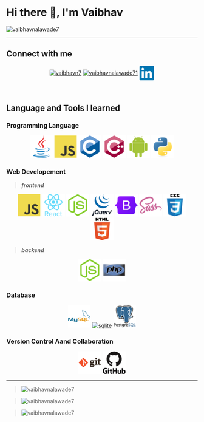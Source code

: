 # Hi there 👋, I'm Vaibhav

<p align="left"> <img src="https://komarev.com/ghpvc/?username=vaibhavnalawade7&label=Profile%20views&color=640fd4&style=flat" alt="vaibhavnalawade7" /></p>

<hr />


## Connect with me

<p align="center">
    <a href="https://www.codechef.com/users/vaibhavn7" target="_blank"> <img align="center" src="https://cdn.jsdelivr.net/npm/simple-icons@3.1.0/icons/codechef.svg" alt="vaibhavn7" height="40" width="40" /></a>
    <a href="https://instagram.com/vaibhavnalawade7" target="_blank"> <img align="center" src="https://raw.githubusercontent.com/rahuldkjain/github-profile-readme-generator/master/src/images/icons/Social/instagram.svg" alt="vaibhavnalawade71" height="40" width="40" /></a>
    <a href="https://www.linkedin.com/in/vaibhav-nalawade-094690170" target="_blank"> <img align="center" src="https://raw.githubusercontent.com/devicons/devicon/master/icons/linkedin/linkedin-original.svg" alt="vaibhav-nalawade-094690170" height="40" width="40" /></a>
</p>
<br>
 
## Language and Tools I learned

### Programming Language

<p align="center"> 
    <a href="https://docs.oracle.com/en/java/" target="_blank"> <img src="https://raw.githubusercontent.com/devicons/devicon/master/icons/java/java-original.svg" alt="java" width="60" height="60"/></a>
    <a href="https://www.javascripttutorial.net" target="_blank"> <img src="https://raw.githubusercontent.com/devicons/devicon/master/icons/javascript/javascript-original.svg" alt="javascript" width="60" height="60"/></a>
    <a href="https://www.cprogramming.com/tutorial/c-tutorial.html?inl=nv" target="_blank"> <img src="https://raw.githubusercontent.com/devicons/devicon/master/icons/c/c-original.svg" alt="c language" width="60" height="60"/></a>
    <a href="https://www.cprogramming.com/tutorial/c++-tutorial.html?inl=nv" target="_blank"> <img src="https://raw.githubusercontent.com/devicons/devicon/master/icons/cplusplus/cplusplus-original.svg" alt="c++ language" width="60" height="60"/></a>
    <a href="https://developer.android.com/about/versions/11" target="_blank"> <img src="https://raw.githubusercontent.com/devicons/devicon/master/icons/android/android-original.svg" alt="android" width="60" height="60"/></a>
    <a href="https://www.python.org" target="_blank"> <img src="https://raw.githubusercontent.com/devicons/devicon/master/icons/python/python-original.svg" alt="python" width="60" height="60"/></a>
</p>


### Web Developement

> **_frontend_**

<p align="center"> 
    <a href="https://www.javascripttutorial.net" target="_blank"> <img src="https://raw.githubusercontent.com/devicons/devicon/master/icons/javascript/javascript-original.svg" alt="javascript" width="60" height="60"/></a>
    <a href="https://reactjs.org" target="_blank"> <img src="https://raw.githubusercontent.com/devicons/devicon/master/icons/react/react-original-wordmark.svg" alt="react" width="60" height="60"/></a>
    <a href="https://nodejs.org" target="_blank"> <img src="https://raw.githubusercontent.com/devicons/devicon/master/icons/nodejs/nodejs-original.svg" alt="nodejs" width="60" height="60"/></a>
    <a href="https://www.google.com/url?sa=t&rct=j&q=&esrc=s&source=web&cd=&cad=rja&uact=8&ved=2ahUKEwjimZy_tM_2AhVdTmwGHToZD2IQFnoECAwQAQ&url=https%3A%2F%2Fjquery.com%2F&usg=AOvVaw1yb1TgbSxtZNKnsTynd_HN" target="_blank"> <img src="https://raw.githubusercontent.com/devicons/devicon/master/icons/jquery/jquery-original-wordmark.svg" alt="jquery" width="60" height="60"/></a>
    <a href="https://getbootstrap.com/docs/5.1/getting-started/introduction/" target="_blank"> <img src="https://raw.githubusercontent.com/devicons/devicon/master/icons/bootstrap/bootstrap-original.svg" alt="bootstrap" width="60" height="60"/></a>
    <a href="https://www.google.com/url?sa=t&rct=j&q=&esrc=s&source=web&cd=&cad=rja&uact=8&ved=2ahUKEwj_0fbVtM_2AhXcS2wGHc1YDMcQFnoECAsQAQ&url=https%3A%2F%2Fsass-lang.com%2F&usg=AOvVaw0p_IRgLEbIPRGWtlW7Wph8" target="_blank"> <img src="https://raw.githubusercontent.com/devicons/devicon/master/icons/sass/sass-original.svg" alt="sass" width="60" height="60"/></a>
    <a href="https://www.w3schools.com/css/default.asp" target="_blank"> <img src="https://raw.githubusercontent.com/devicons/devicon/master/icons/css3/css3-original-wordmark.svg" alt="css" width="60" height="60"/></a>
    <a href="https://www.w3schools.com/html/default.asp" target="_blank"> <img src="https://raw.githubusercontent.com/devicons/devicon/master/icons/html5/html5-original-wordmark.svg" alt="html" width="60" height="60"/></a>
</p>

> **_backend_**

<p align="center"> 
    <a href="https://nodejs.org/" target="_blank"> <img src="https://raw.githubusercontent.com/devicons/devicon/master/icons/nodejs/nodejs-original.svg" alt="nodejs" width="60" height="60"/></a>
    <a href="https://www.php.net/" target="_blank"> <img src="https://raw.githubusercontent.com/devicons/devicon/master/icons/php/php-original.svg" alt="php" width="60" height="60"/></a>
    
</p>


### Database 

<p align="center">
    <a href="https://www.mysql.com/" target="_blank"> <img src="https://raw.githubusercontent.com/devicons/devicon/master/icons/mysql/mysql-original-wordmark.svg" alt="mysql" width="60" height="60"/></a>
    <a href="https://www.google.com/url?sa=t&rct=j&q=&esrc=s&source=web&cd=&cad=rja&uact=8&ved=2ahUKEwjh1N7Ftc_2AhUvBKYKHYTpA5kQFnoECBAQAQ&url=https%3A%2F%2Fwww.sqlite.org%2F&usg=AOvVaw2FGx1kWp6WBAJWy5IhYh3r" target="_blank"> <img src="https://upload.wikimedia.org/wikipedia/commons/9/97/Sqlite-square-icon.svg" alt="sqlite" width="60" height="60"/></a>
    <a href="https://www.google.com/url?sa=t&rct=j&q=&esrc=s&source=web&cd=&cad=rja&uact=8&ved=2ahUKEwj9z5nKtc_2AhVyJaYKHTGyDewQFnoECBEQAQ&url=https%3A%2F%2Fwww.postgresql.org%2F&usg=AOvVaw0He1mmeTUi_lhXjiRGJtzr" target="_blank"> <img src="https://raw.githubusercontent.com/devicons/devicon/master/icons/postgresql/postgresql-original-wordmark.svg" alt="postgresql" width="60" height="60"/></a>
</p>


### Version Control Aand Collaboration

<p align="center">
    <a href="https://git-scm.com/" target="_blank"> <img src="https://raw.githubusercontent.com/devicons/devicon/master/icons/git/git-original-wordmark.svg" alt="git" width="60" height="60"/></a>
    <a href="https://github.com/" target="_blank"> <img src="https://raw.githubusercontent.com/devicons/devicon/master/icons/github/github-original-wordmark.svg" alt="github" width="60" height="60"/></a>
</p>


<hr/>


> ![vaibhavnalawade7](https://github-readme-stats.vercel.app/api/top-langs?username=vaibhavnalawade7&show_icons=true&locale=en&layout=compact)

> ![vaibhavnalawade7](https://github-readme-stats.vercel.app/api?username=vaibhavnalawade7&show_icons=true&locale=en)

> ![vaibhavnalawade7](https://github-readme-streak-stats.herokuapp.com/?user=vaibhavnalawade7)    
    
